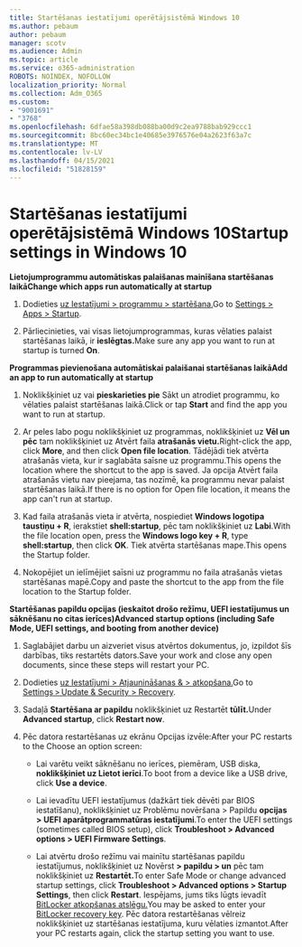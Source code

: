 ```yaml
---
title: Startēšanas iestatījumi operētājsistēmā Windows 10
ms.author: pebaum
author: pebaum
manager: scotv
ms.audience: Admin
ms.topic: article
ms.service: o365-administration
ROBOTS: NOINDEX, NOFOLLOW
localization_priority: Normal
ms.collection: Adm_O365
ms.custom:
- "9001691"
- "3768"
ms.openlocfilehash: 6dfae58a398db088ba00d9c2ea9788bab929ccc1
ms.sourcegitcommit: 8bc60ec34bc1e40685e3976576e04a2623f63a7c
ms.translationtype: MT
ms.contentlocale: lv-LV
ms.lasthandoff: 04/15/2021
ms.locfileid: "51828159"
---
```

# <a name="startup-settings-in-windows-10"></a><span data-ttu-id="68443-102">Startēšanas iestatījumi operētājsistēmā Windows 10</span><span class="sxs-lookup"><span data-stu-id="68443-102">Startup settings in Windows 10</span></span>

<span data-ttu-id="68443-103">**Lietojumprogrammu automātiskas palaišanas mainīšana startēšanas laikā**</span><span class="sxs-lookup"><span data-stu-id="68443-103">**Change which apps run automatically at startup**</span></span>

1. <span data-ttu-id="68443-104">Dodieties [uz Iestatījumi > programmu > startēšana.](ms-settings:startupapps?activationSource=GetHelp)</span><span class="sxs-lookup"><span data-stu-id="68443-104">Go to [Settings > Apps > Startup](ms-settings:startupapps?activationSource=GetHelp).</span></span>

2. <span data-ttu-id="68443-105">Pārliecinieties, vai visas lietojumprogrammas, kuras vēlaties palaist startēšanas laikā, ir **ieslēgtas.**</span><span class="sxs-lookup"><span data-stu-id="68443-105">Make sure any app you want to run at startup is turned **On**.</span></span>

<span data-ttu-id="68443-106">**Programmas pievienošana automātiskai palaišanai startēšanas laikā**</span><span class="sxs-lookup"><span data-stu-id="68443-106">**Add an app to run automatically at startup**</span></span>

1. <span data-ttu-id="68443-107">Noklikšķiniet uz vai **pieskarieties pie** Sākt un atrodiet programmu, ko vēlaties palaist startēšanas laikā.</span><span class="sxs-lookup"><span data-stu-id="68443-107">Click or tap **Start** and find the app you want to run at startup.</span></span>

2. <span data-ttu-id="68443-108">Ar peles labo pogu noklikšķiniet uz programmas, noklikšķiniet uz **Vēl un pēc** tam noklikšķiniet uz Atvērt faila **atrašanās vietu.**</span><span class="sxs-lookup"><span data-stu-id="68443-108">Right-click the app, click **More**, and then click **Open file location**.</span></span> <span data-ttu-id="68443-109">Tādējādi tiek atvērta atrašanās vieta, kur ir saglabāta saīsne uz programmu.</span><span class="sxs-lookup"><span data-stu-id="68443-109">This opens the location where the shortcut to the app is saved.</span></span> <span data-ttu-id="68443-110">Ja opcija Atvērt faila atrašanās vietu nav pieejama, tas nozīmē, ka programmu nevar palaist startēšanas laikā.</span><span class="sxs-lookup"><span data-stu-id="68443-110">If there is no option for Open file location, it means the app can't run at startup.</span></span>

3. <span data-ttu-id="68443-111">Kad faila atrašanās vieta ir atvērta, nospiediet **Windows logotipa taustiņu + R**, ierakstiet **shell:startup**, pēc tam noklikšķiniet uz **Labi**.</span><span class="sxs-lookup"><span data-stu-id="68443-111">With the file location open, press the **Windows logo key  + R**, type **shell:startup**, then click **OK**.</span></span> <span data-ttu-id="68443-112">Tiek atvērta startēšanas mape.</span><span class="sxs-lookup"><span data-stu-id="68443-112">This opens the Startup folder.</span></span>

4. <span data-ttu-id="68443-113">Nokopējiet un ielīmējiet saīsni uz programmu no faila atrašanās vietas startēšanas mapē.</span><span class="sxs-lookup"><span data-stu-id="68443-113">Copy and paste the shortcut to the app from the file location to the Startup folder.</span></span>

<span data-ttu-id="68443-114">**Startēšanas papildu opcijas (ieskaitot drošo režīmu, UEFI iestatījumus un sāknēšanu no citas ierīces)**</span><span class="sxs-lookup"><span data-stu-id="68443-114">**Advanced startup options (including Safe Mode, UEFI settings, and booting from another device)**</span></span>

1. <span data-ttu-id="68443-115">Saglabājiet darbu un aizveriet visus atvērtos dokumentus, jo, izpildot šīs darbības, tiks restartēts dators.</span><span class="sxs-lookup"><span data-stu-id="68443-115">Save your work and close any open documents, since these steps will restart your PC.</span></span>

2. <span data-ttu-id="68443-116">Dodieties [uz Iestatījumi > Atjaunināšanas & > atkopšana.](ms-settings:recovery?activationSource=GetHelp)</span><span class="sxs-lookup"><span data-stu-id="68443-116">Go to [Settings > Update & Security > Recovery](ms-settings:recovery?activationSource=GetHelp).</span></span>

3. <span data-ttu-id="68443-117">Sadaļā **Startēšana ar papildu** noklikšķiniet uz Restartēt **tūlīt.**</span><span class="sxs-lookup"><span data-stu-id="68443-117">Under **Advanced startup**, click **Restart now**.</span></span> 

4. <span data-ttu-id="68443-118">Pēc datora restartēšanas uz ekrānu Opcijas izvēle:</span><span class="sxs-lookup"><span data-stu-id="68443-118">After your PC restarts to the Choose an option screen:</span></span>

    - <span data-ttu-id="68443-119">Lai varētu veikt sāknēšanu no ierīces, piemēram, USB diska, **noklikšķiniet uz Lietot ierīci**.</span><span class="sxs-lookup"><span data-stu-id="68443-119">To boot from a device like a USB drive, click **Use a device**.</span></span>

    - <span data-ttu-id="68443-120">Lai ievadītu UEFI iestatījumus (dažkārt tiek dēvēti par BIOS iestatīšanu), noklikšķiniet uz Problēmu novēršana > Papildu **opcijas > UEFI aparātprogrammatūras iestatījumi**.</span><span class="sxs-lookup"><span data-stu-id="68443-120">To enter the UEFI settings (sometimes called BIOS setup), click **Troubleshoot > Advanced options > UEFI Firmware Settings**.</span></span> 

    - <span data-ttu-id="68443-121">Lai atvērtu drošo režīmu vai mainītu startēšanas papildu iestatījumus, noklikšķiniet uz Novērst **> papildu > un** pēc tam noklikšķiniet uz **Restartēt.**</span><span class="sxs-lookup"><span data-stu-id="68443-121">To enter Safe Mode or change advanced startup settings, click **Troubleshoot > Advanced options > Startup Settings**, then click **Restart**.</span></span> <span data-ttu-id="68443-122">Iespējams, jums tiks lūgts ievadīt [BitLocker atkopšanas atslēgu.](https://support.microsoft.com/help/4026181/windows-10-find-my-bitlocker-recovery-key)</span><span class="sxs-lookup"><span data-stu-id="68443-122">You may be asked to enter your [BitLocker recovery key](https://support.microsoft.com/help/4026181/windows-10-find-my-bitlocker-recovery-key).</span></span> <span data-ttu-id="68443-123">Pēc datora restartēšanas vēlreiz noklikšķiniet uz startēšanas iestatījuma, kuru vēlaties izmantot.</span><span class="sxs-lookup"><span data-stu-id="68443-123">After your PC restarts again, click the startup setting you want to use.</span></span>